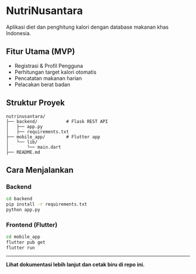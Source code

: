 # NutriNusantara

Aplikasi diet dan penghitung kalori dengan database makanan khas Indonesia.

## Fitur Utama (MVP)
- Registrasi & Profil Pengguna
- Perhitungan target kalori otomatis
- Pencatatan makanan harian
- Pelacakan berat badan

## Struktur Proyek
```
nutrinusantara/
├── backend/           # Flask REST API
│   ├── app.py
│   ├── requirements.txt
├── mobile_app/        # Flutter app
│   └── lib/
│       └── main.dart
├── README.md
```

## Cara Menjalankan
### Backend
```bash
cd backend
pip install -r requirements.txt
python app.py
```

### Frontend (Flutter)
```bash
cd mobile_app
flutter pub get
flutter run
```

---

**Lihat dokumentasi lebih lanjut dan cetak biru di repo ini.**